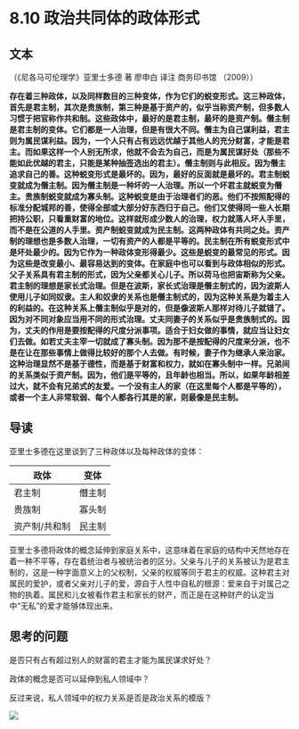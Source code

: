 # 8.10 政治共同体的政体形式

## 文本

（《尼各马可伦理学》亚里士多德 著 廖申白 译注 商务印书馆 （2009））

**存在着三种政体，以及同样数目的三种变体，作为它们的蜕变形式。这三种政体，首先是君主制，其次是贵族制，第三种是基于资产的，似乎当称资产制，但多数人习惯于把官称作共和制。这些政体中，最好的是君主制，最坏的是资产制。僭主制是君主制的变体。它们都是一人治理，但是有很大不同。僭主为自己谋利益，君主则为属民谋利益。因为，一个人只有占有远远优越于其他人的充分财富，才能是君主。而如果这样一个人别无所求，他就不会去为自己，而是为属民谋好处（那些不能如此优越的君主，只能是某种抽签选出的君主）。僭主制则与此相反。因为僭主追求自己的善。这种蜕变形式是最坏的。因为，最好的反面就是最坏的。君主制蜕变就成为僭主制。因为僭主制是一种坏的一人治理。所以一个坏君主就蜕变为僭主。贵族制蜕变就成为寡头制。这种蜕变是由于治理者们的恶。他们不按照配得的标准分配城邦的善，使得全部或大部分好东西归于自己。他们又使得同一些人长期把持公职，只看重财富的地位。这样就形成少数人的治理，权力就落人坏人手里，而不是在公道的人手里。资产制蜕变就成为民主制。这两种政体有共同之处。资产制的理想也是多数人治理，一切有资产的人都是平等的。民主制在所有蜕变形式中是坏处最少的。因为它作为一种政体变形得最少。这些是蜕变的最常见的形式。因为这些是改变最小、最容易达到的变体。在家庭中也可以看到与政体相似的形式。父子关系具有君主制的形式，因为父亲都关心儿子。所以荷马也把宙斯称为父亲。君主制的理想是家长式治理。但是在波斯，家长式治理是僭主制式的，因为波斯人使用儿子如同奴隶。主人和奴隶的关系也是僭主制式的，因为这种关系是为着主人的利益的。在这种关系上僭主制似乎是对的，但是像波斯人那样对待儿子就错了。因为对不同对象应当用不同的形式治理。丈夫同妻子的关系似乎是贵族制式的。因为，丈夫的作用是要按配得的尺度分派事项。适合于妇女做的事情，就应当让妇女们去做。如若丈夫主宰一切就成了寡头制。因为那不是按配得的尺度来分派，也不是在让在那些事情上做得比较好的那个人去做。有时候，妻子作为继承人来治家。这种治理显然不是基于德性，而是基于财富和权力，就如在寡头制中一样。兄弟间的关系类似于资产制。因为，他们是平等的，且年龄也相当。所以，如果年龄相差过大，就不会有兄弟式的友爱。一个没有主人的家（在这里每个人都是平等的），或者一个主人非常软弱、每个人都各行其是的家，则最像是民主制。**

## 导读

亚里士多德在这里谈到了三种政体以及每种政体的变体：

| 政体          | 变体   |
| ------------- | ------ |
| 君主制        | 僭主制 |
| 贵族制        | 寡头制 |
| 资产制/共和制 | 民主制 |


亚里士多德将政体的概念延伸到家庭关系中，这意味着在家庭的结构中天然地存在着一种不平等，存在着统治者与被统治者的区分。父亲与儿子的关系被认为是君主制的，这是一种字面意义上的父权制，父亲的权威等同于君主的权威。这种君主对属民的爱护，或者父亲对儿子的爱，源自于人性中自私的根源：爱来自于对属己之物的执着。属民和儿女被看作君主和家长的财产，而正是在这种财产的认定当中“无私”的爱才能够体现出来。

## 思考的问题

是否只有占有超过别人的财富的君主才能为属民谋求好处？

政体的概念是否可以延伸到私人领域中？

反过来说，私人领域中的权力关系是否是政治关系的模版？

![](../.gitbook/assets/qr.png)

